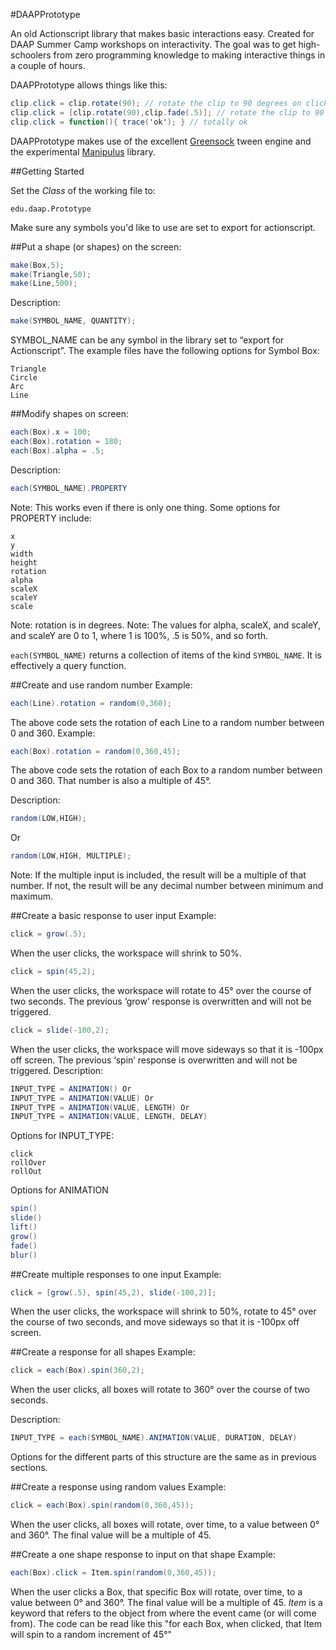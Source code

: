 #DAAPPrototype

An old Actionscript library that makes basic interactions easy. 
Created for DAAP Summer Camp workshops on interactivity. The goal was to get high-schoolers from zero programming knowledge to making interactive things in a couple of hours.

DAAPPrototype allows things like this: 

````actionscript
clip.click = clip.rotate(90); // rotate the clip to 90 degrees on click
clip.click = [clip.rotate(90),clip.fade(.5)]; // rotate the clip to 90 degrees and fade to .5 on click
clip.click = function(){ trace('ok'); } // totally ok
````

DAAPPrototype makes use of the excellent [Greensock](http://greensock.com) tween engine and the experimental [Manipulus](https://github.com/IanBellomy/Manipulus) library. 

	
##Getting Started

Set the *Class* of the working file to: 

	edu.daap.Prototype
	
Make sure any symbols you'd like to use are set to export for actionscript.

##Put a shape (or shapes) on the screen:

````actionscript
make(Box,5);
make(Triangle,50);
make(Line,500);
````
	
Description:

````actionscript
make(SYMBOL_NAME, QUANTITY);
````

SYMBOL_NAME can be any symbol in the library set to “export for Actionscript”.
The example files have the following options for Symbol Box:

	Triangle
	Circle
	Arc
	Line
	
##Modify shapes on screen:

````actionscript
each(Box).x = 100;
each(Box).rotation = 180;
each(Box).alpha = .5;
````

Description:

````actionscript
each(SYMBOL_NAME).PROPERTY
````

Note: This works even if there is only one thing. Some options for PROPERTY include:

	x
	y
	width
	height
	rotation
	alpha
	scaleX
	scaleY
	scale
	
Note: rotation is in degrees.
Note: The values for alpha, scaleX, and scaleY, and scaleY are 0 to 1, where 1 is 100%, .5 is 50%, and so forth.

`each(SYMBOL_NAME)` returns a collection of items of the kind `SYMBOL_NAME`. It is effectively a query function.

##Create and use random number
Example:

````actionscript
each(Line).rotation = random(0,360);
````

The above code sets the rotation of each Line to a random number between 0 and 360.
Example:

````actionscript
each(Box).rotation = random(0,360,45);
````

The above code sets the rotation of each Box to a random number between 0 and 360.
That number is also a multiple of 45°.



Description:

````actionscript
random(LOW,HIGH);
````
 Or
````actionscript
random(LOW,HIGH, MULTIPLE);
````

Note: If the multiple input is included, the result will be a multiple of that number. If not, the result will be any decimal number between minimum and maximum.
 
##Create a basic response to user input
Example:
````actionscript
click = grow(.5);
````	
When the user clicks, the workspace will shrink to 50%.
````actionscript
click = spin(45,2);
````	
When the user clicks, the workspace will rotate to 45° over the course of two seconds.
The previous ‘grow’ response is overwritten and will not be triggered.
````actionscript
click = slide(-100,2);
````	
When the user clicks, the workspace will move sideways so that it is -100px off screen.
The previous ‘spin’ response is overwritten and will not be triggered.
Description:

````actionscript
INPUT_TYPE = ANIMATION() Or
INPUT_TYPE = ANIMATION(VALUE) Or
INPUT_TYPE = ANIMATION(VALUE, LENGTH) Or
INPUT_TYPE = ANIMATION(VALUE, LENGTH, DELAY) 
````

Options for INPUT_TYPE:

	click
	rollOver
	rollOut
             
Options for ANIMATION

````actionscript             
spin()
slide()
lift()
grow()
fade()
blur()
````             
##Create multiple responses to one input
Example:

````actionscript	
click = [grow(.5), spin(45,2), slide(-100,2)];
````	
When the user clicks, the workspace will shrink to 50%, rotate to 45° over the course of two seconds, and move sideways so that it is -100px off screen.

##Create a response for all shapes
Example:

````actionscript
click = each(Box).spin(360,2);
````	
When the user clicks, all boxes will rotate to 360° over the course of two seconds.

Description:
````actionscript
INPUT_TYPE = each(SYMBOL_NAME).ANIMATION(VALUE, DURATION, DELAY) 
````
Options for the different parts of this structure are the same as in previous sections.

##Create a response using random values
Example:

````actionscript
click = each(Box).spin(random(0,360,45));
````

When the user clicks, all boxes will rotate, over time, to a value between 0° and 360°. The
final value will be a multiple of 45.

##Create a one shape response to input on that shape
Example:

````actionscript
each(Box).click = Item.spin(random(0,360,45));
````
When the user clicks a Box, that specific Box will rotate, over time, to a value between 0° and 360°. The final value will be a multiple of 45. *Item* is a keyword that refers to the object from where the event came (or will come from). The code can be read like this "for each Box, when clicked, that Item will spin to a random increment of 45°"

